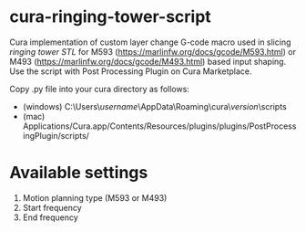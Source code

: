 # cura-ringing-tower-script
Cura implementation of custom layer change G-code macro used in slicing *ringing tower STL* for M593 (https://marlinfw.org/docs/gcode/M593.html) or M493 (https://marlinfw.org/docs/gcode/M493.html) based input shaping.
Use the script with Post Processing Plugin on Cura Marketplace.

Copy .py file into your cura directory as follows:
* (windows) C:\Users\\*username*\AppData\Roaming\cura\\*version*\scripts
* (mac) Applications/Cura.app/Contents/Resources/plugins/plugins/PostProcessingPlugin/scripts/

# Available settings
1. Motion planning type (M593 or M493)
2. Start frequency
3. End frequency
